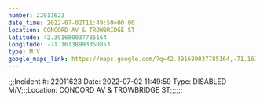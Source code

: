 ```yaml
---
number: 22011623
date_time: 2022-07-02T11:49:59+00:00
location: CONCORD AV & TROWBRIDGE ST
latitude: 42.391680037785164
longitude: -71.16138993350853
type: M V
google_maps_link: https://maps.google.com/?q=42.391680037785164,-71.16138993350853
---
```


;;;Incident #: 22011623   Date: 2022-07-02 11:49:59   Type: DISABLED M/V;;;Location: CONCORD AV & TROWBRIDGE ST;;;;;;
